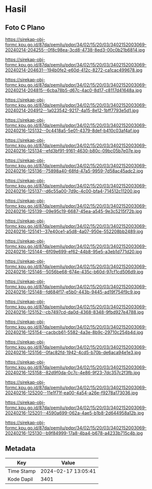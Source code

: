 # Hasil

## Foto C Plano

https://sirekap-obj-formc.kpu.go.id/87da/pemilu/pdpr/34/02/15/20/03/3402152003069-20240214-204255--0f8c98ea-3cd8-4738-8ed3-00c0b21b6814.jpg

https://sirekap-obj-formc.kpu.go.id/87da/pemilu/pdpr/34/02/15/20/03/3402152003069-20240214-204631--194b0fe2-e60d-412c-8272-ca1cac499678.jpg

https://sirekap-obj-formc.kpu.go.id/87da/pemilu/pdpr/34/02/15/20/03/3402152003069-20240214-204815--6cba78b5-d67c-4ac0-8d17-c8117d41648a.jpg

https://sirekap-obj-formc.kpu.go.id/87da/pemilu/pdpr/34/02/15/20/03/3402152003069-20240214-204912--1a023542-9217-4a15-8e12-1bff7793e5d1.jpg

https://sirekap-obj-formc.kpu.go.id/87da/pemilu/pdpr/34/02/15/20/03/3402152003069-20240216-125132--0c4418a5-5e01-4379-8def-b410c03af4af.jpg

https://sirekap-obj-formc.kpu.go.id/87da/pemilu/pdpr/34/02/15/20/03/3402152003069-20240216-125134--efd3bf91-9161-4630-b80c-09bc05b7e07e.jpg

https://sirekap-obj-formc.kpu.go.id/87da/pemilu/pdpr/34/02/15/20/03/3402152003069-20240216-125136--75898a40-68fd-47a5-9959-7d58ac45adc2.jpg

https://sirekap-obj-formc.kpu.go.id/87da/pemilu/pdpr/34/02/15/20/03/3402152003069-20240216-125137--d6c55a00-7d9c-4c00-bfa4-714512c11200.jpg

https://sirekap-obj-formc.kpu.go.id/87da/pemilu/pdpr/34/02/15/20/03/3402152003069-20240216-125139--09e95c19-6687-45ea-a545-9e3c5215f72b.jpg

https://sirekap-obj-formc.kpu.go.id/87da/pemilu/pdpr/34/02/15/20/03/3402152003069-20240216-125141--37e40ce1-a5d8-4a07-950e-552208bb2489.jpg

https://sirekap-obj-formc.kpu.go.id/87da/pemilu/pdpr/34/02/15/20/03/3402152003069-20240216-125144--6f09e699-ef62-44b8-95e5-a3eb1d771d20.jpg

https://sirekap-obj-formc.kpu.go.id/87da/pemilu/pdpr/34/02/15/20/03/3402152003069-20240216-125146--5056be68-674e-435c-b60d-97cf1cd506d9.jpg

https://sirekap-obj-formc.kpu.go.id/87da/pemilu/pdpr/34/02/15/20/03/3402152003069-20240216-125148--fd684f17-e5b0-443b-9445-ad19f754f9c9.jpg

https://sirekap-obj-formc.kpu.go.id/87da/pemilu/pdpr/34/02/15/20/03/3402152003069-20240216-125152--cb7497cd-da0d-4368-8348-9fbd927e4788.jpg

https://sirekap-obj-formc.kpu.go.id/87da/pemilu/pdpr/34/02/15/20/03/3402152003069-20240216-125154--cacbcb61-5582-4a3e-8b9c-29710c254b4d.jpg

https://sirekap-obj-formc.kpu.go.id/87da/pemilu/pdpr/34/02/15/20/03/3402152003069-20240216-125156--0fac82fd-1942-4cd5-b70b-de6aca94e1e3.jpg

https://sirekap-obj-formc.kpu.go.id/87da/pemilu/pdpr/34/02/15/20/03/3402152003069-20240216-125158--82d9f0da-0c7c-4e86-9f23-7dc357c2f3fb.jpg

https://sirekap-obj-formc.kpu.go.id/87da/pemilu/pdpr/34/02/15/20/03/3402152003069-20240216-125200--11e1f71f-ea00-4a54-a26e-f9278a173036.jpg

https://sirekap-obj-formc.kpu.go.id/87da/pemilu/pdpr/34/02/15/20/03/3402152003069-20240216-125201--4590a699-062a-4ae5-b1b8-2d644958a12b.jpg

https://sirekap-obj-formc.kpu.go.id/87da/pemilu/pdpr/34/02/15/20/03/3402152003069-20240216-125130--b9f84999-17a8-4ba4-b678-a4233b715c4b.jpg


## Metadata

| Key        | Value               |
| ---------- | ------------------- |
| Time Stamp | 2024-02-17 13:05:41 |
| Kode Dapil | 3401                |



